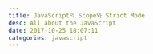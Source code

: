 ```yaml
---
title: JavaScript의 Scope와 Strict Mode
desc: All about the JavaScript
date: 2017-10-25 18:07:11
categories: javascript
---
```





